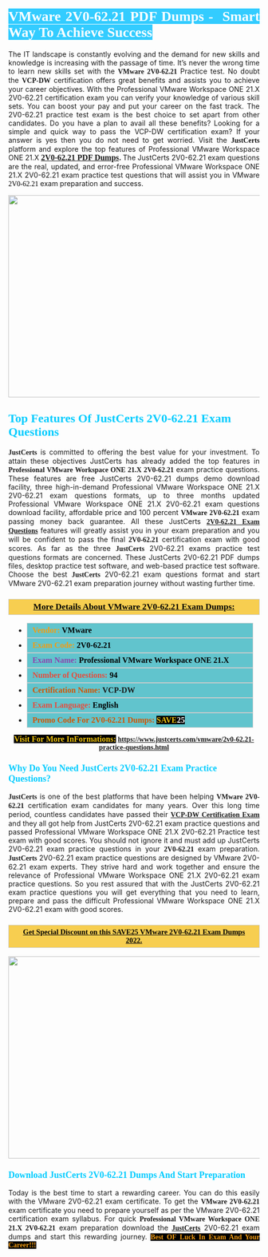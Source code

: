 <h1 style="text-align: justify;"><span style="color:#ffffff;"><span style="font-family:Georgia,serif;"><strong><span style="background-color:#33ccff;">VMware 2V0-62.21 PDF Dumps -  Smart Way To Achieve Success</span></strong></span></span></h1>

<p style="text-align: justify;">The IT landscape is constantly evolving and the demand for new skills and knowledge is increasing with the passage of time. It’s never the wrong time to learn new skills set with the <span style="font-family:Georgia,serif;"><strong>VMware 2V0-62.21</strong></span> Practice test. No doubt the <span style="font-family:Georgia,serif;"><strong>VCP-DW</strong></span> certification offers great benefits and assists you to achieve your career objectives. With the Professional VMware Workspace ONE 21.X 2V0-62.21 certification exam you can verify your knowledge of various skill sets. You can boost your pay and put your career on the fast track. The 2V0-62.21 practice test exam is the best choice to set apart from other candidates. Do you have a plan to avail all these benefits? Looking for a simple and quick way to pass the VCP-DW certification exam? If your answer is yes then you do not need to get worried. Visit the <span style="font-family:Georgia,serif;"><span style="font-size:14px;"><strong>JustCerts</strong></span></span> platform and explore the top features of Professional VMware Workspace ONE 21.X <span style="color:#000000;"><strong><span style="font-family:Georgia,serif;"><span style="font-size:16px;"><a href="https://www.justcerts.com/vmware/2v0-62.21-practice-questions.html">2V0-62.21 PDF Dumps</a></span></span>.</strong></span><span style="color:#e74c3c;"><strong> </strong></span>The JustCerts 2V0-62.21 exam questions are the real, updated, and error-free Professional VMware Workspace ONE 21.X 2V0-62.21 exam practice test questions that will assist you in VMware <span style="color:#000000;"><span style="font-size:14px;"><span style="font-family:Georgia,serif;">2V0-62.21 </span></span></span>exam preparation and success.</p>

<p style="text-align: center;"><a href="https://www.justcerts.com/vmware/2v0-62.21-practice-questions.html"><img alt="" src="https://i.imgur.com/3zmepCe.jpg" style="width: 720px; height: 405px;" /></a></p>

<h2 style="margin-right:0in; margin-left:0in"><span style="color:#00ccff;"><span style="font-family:Georgia,serif;"><strong><span style="font-size:18pt">Top Features Of JustCerts 2V0-62.21 Exam Questions</span></strong></span></span></h2>

<p style="text-align: justify;"><span style="font-family:Georgia,serif;"><span style="font-size:14px;"><strong>JustCerts</strong></span></span> is committed to offering the best value for your investment. To attain these objectives JustCerts has already added the top features in <span style="font-family:Georgia,serif;"><strong>Professional VMware Workspace ONE 21.X 2V0-62.21</strong></span> exam practice questions. These features are free JustCerts 2V0-62.21 dumps demo download facility, three high-in-demand Professional VMware Workspace ONE 21.X 2V0-62.21 exam questions formats, up to three months updated Professional VMware Workspace ONE 21.X 2V0-62.21 exam questions download facility, affordable price and 100 percent <span style="font-family:Georgia,serif;"><strong>VMware 2V0-62.21</strong></span> exam passing money back guarantee. All these JustCerts <a href="https://www.justcerts.com/vmware/2v0-62.21-practice-questions.html"><span style="font-size:14px;"><span style="font-family:Georgia,serif;"><strong>2V0-62.21 Exam Questions</strong></span></span></a> features will greatly assist you in your exam preparation and you will be confident to pass the final <span style="font-family:Georgia,serif;"><strong> 2V0-62.21</strong></span> certification exam with good scores. As far as the three <span style="font-size:14px;"><span style="font-family:Georgia,serif;"><strong>JustCerts</strong></span></span> 2V0-62.21 exams practice test questions formats are concerned. These JustCerts 2V0-62.21 PDF dumps files, desktop practice test software, and web-based practice test software. Choose the best <span style="font-size:14px;"><span style="font-family:Georgia,serif;"><strong>JustCerts</strong></span></span> 2V0-62.21 exam questions format and start VMware 2V0-62.21 exam preparation journey without wasting further time.</p>

<h3 style="background: #f7ce50; border: 1px solid rgb(204, 204, 204); padding: 5px 10px; text-align: center;"><span style="font-family:Georgia,serif;"><u><u><span style="color:#000000;"><span style="font-size:11pt"><span style="line-height:normal"><b><span style="font-size:13.0pt"><span cambria="">More Details About VMware 2V0-62.21 Exam Dumps:</span></span></b></span></span></span></u></u></span></h3>

<ul>
	<li style="margin:0cm 10pt">
	<div style="background:#61c4cd; border: 1px solid rgb(204, 204, 204); padding: 5px 10px; text-align: justify;"><span style="font-family:Georgia,serif;"><span style="font-size:11pt"><span style="line-height:normal"><b><span style="font-size:12.0pt"><span new="" roman="" times=""><span style="color:#f39c12;">Vendor:</span> <span style="color:#000000;">VMware</span></span></span></b></span></span></span></div>
	</li>
	<li style="margin:0cm 10pt">
	<div style="background: #61c4cd; border: 1px solid rgb(204, 204, 204); padding: 5px 10px; text-align: justify;"><span style="font-family:Georgia,serif;"><span style="font-size:11pt"><span style="line-height:normal"><b><span style="font-size:12.0pt"><span new="" roman="" times=""><span style="color:#f39c12;">Exam Code:</span> <span style="color:#000000;">2V0-62.21</span></span></span></b></span></span></span></div>
	</li>
	<li style="margin:0cm 10pt">
	<div style="background: #61c4cd; border: 1px solid rgb(204, 204, 204); padding: 5px 10px; text-align: justify;"><span style="font-family:Georgia,serif;"><span style="font-size:11pt"><span style="line-height:normal"><b><span style="font-size:12.0pt"><span new="" roman="" times=""><span style="color:#8e44ad;">Exam Name:</span> <span style="color:#000000;">Professional VMware Workspace ONE 21.X</span></span></span></b></span></span></span></div>
	</li>
	<li style="margin:0cm 10pt">
	<div style="background: #61c4cd; border: 1px solid rgb(204, 204, 204); padding: 5px 10px;"><span style="font-family:Georgia,serif;"><span style="font-size:11pt"><span style="line-height:normal"><b><span style="font-size:12.0pt"><span new="" roman="" times=""><span style="color:#e74c3c;">Number of Questions:</span><span style="color:#000000;"><span style="color:#f1c40f;"> </span>94</span></span></span></b></span></span></span></div>
	</li>
	<li style="margin:0cm 10pt">
	<div style="background: #61c4cd; border: 1px solid rgb(204, 204, 204); padding: 5px 10px; text-align: justify;"><span style="font-family:Georgia,serif;"><span style="font-size:11pt"><span style="line-height:normal"><b><span style="font-size:12.0pt"><span new="" roman="" times=""><span style="color:#d35400;">Certification Name:</span> VCP-DW</span></span></b></span></span></span></div>
	</li>
	<li style="margin:0cm 10pt">
	<div style="background: #61c4cd; border: 1px solid rgb(204, 204, 204); padding: 5px 10px; text-align: justify;"><span style="font-family:Georgia,serif;"><span style="font-size:11pt"><span style="line-height:normal"><b><span style="font-size:12.0pt"><span new="" roman="" times=""><span style="color:#e74c3c;">Exam Language:</span> <span style="color:#000000;">English</span></span></span></b></span></span></span></div>
	</li>
	<li style="margin:0cm 10pt">
	<div style="background: #61c4cd; border: 1px solid rgb(204, 204, 204); padding: 5px 10px;"><span style="font-family:Georgia,serif;"><span style="font-size:11pt"><span style="line-height:normal"><b><span style="font-size:12.0pt"><span new="" roman="" times=""><span style="color:#d35400;">Promo Code For 2V0-62.21 Dumps:</span><span style="color:#f1c40f;"> <span style="background-color:#000000;">SAVE</span></span><span style="color:#ffffff;"><span style="background-color:#000000;">25</span></span></span></span></b></span></span></span></div>
	</li>
</ul>

<p style="text-align: center;"><span style="font-family:Georgia,serif;"><strong><span style="font-size:16px;"><span style="color:#f1c40f;"><span style="background-color:#000000;">Visit For More InFormations:</span></span></span> <a href="https://www.justcerts.com/vmware/2v0-62.21-practice-questions.html">https://www.justcerts.com/vmware/2v0-62.21-practice-questions.html</a></strong></span></p>

<h3 style="margin-right:0in; margin-left:0in"><span style="color:#00ccff;"><span style="font-family:Georgia,serif;"><strong><span style="font-size:13.5pt">Why Do You Need JustCerts 2V0-62.21 Exam Practice Questions?</span></strong></span></span></h3>

<p style="text-align: justify;"><span style="font-size:14px;"><span style="font-family:Georgia,serif;"><strong>JustCerts</strong></span></span> is one of the best platforms that have been helping <span style="font-family:Georgia,serif;"><strong>VMware 2V0-62.21</strong></span> certification exam candidates for many years. Over this long time period, countless candidates have passed their <a href="https://www.justcerts.com/vmware/vcp-certification-exams.html"><span style="font-size:14px;"><span style="font-family:Georgia,serif;"><strong>VCP-DW Certification Exam</strong></span></span></a> and they all got help from JustCerts 2V0-62.21 exam practice questions and passed Professional VMware Workspace ONE 21.X 2V0-62.21 Practice test exam with good scores. You should not ignore it and must add up JustCerts 2V0-62.21 exam practice questions in your <span style="font-family:Georgia,serif;"><strong> 2V0-62.21</strong></span> exam preparation. <span style="font-family:Georgia,serif;"><strong><span style="font-size:14px;">JustCerts</span></strong></span> 2V0-62.21 exam practice questions are designed by VMware 2V0-62.21 exam experts. They strive hard and work together and ensure the relevance of Professional VMware Workspace ONE 21.X 2V0-62.21 exam practice questions. So you rest assured that with the JustCerts 2V0-62.21 exam practice questions you will get everything that you need to learn, prepare and pass the difficult Professional VMware Workspace ONE 21.X 2V0-62.21 exam with good scores.</p>

<h3 style="background: rgb(247, 206, 80); border: 1px solid rgb(204, 204, 204); padding: 5px 10px; text-align: center;"><span style="font-family:Georgia,serif;"><u><span style="color:#000000;"><span style="font-size:11pt;"><span style="line-height:normal;"><b><span cambria="">Get Special Discount on this SAVE25 VMware 2V0-62.21 Exam Dumps 2022.</span></b></span></span></span></u></span></h3>

<p style="text-align: center;"><a href="https://www.justcerts.com/vmware/2v0-62.21-practice-questions.html"><img alt="" src="https://i.imgur.com/fQyYzMS.jpg" style="width: 720px; height: 405px;" /></a></p>

<h3 style="margin-right:0in; margin-left:0in"><span style="color:#00ccff;"><span style="font-family:Georgia,serif;"><strong><span style="font-size:13.5pt">Download JustCerts 2V0-62.21 Dumps And Start Preparation</span></strong></span></span></h3>

<p style="text-align: justify;">Today is the best time to start a rewarding career. You can do this easily with the VMware 2V0-62.21 exam certificate. To get the <span style="font-family:Georgia,serif;"><strong>VMware 2V0-62.21</strong></span> exam certificate you need to prepare yourself as per the VMware 2V0-62.21 certification exam syllabus. For quick <span style="font-family:Georgia,serif;"><strong>Professional VMware Workspace ONE 21.X 2V0-62.21</strong></span> exam preparation download the <a href="https://www.justcerts.com/"><strong><span style="font-family:Georgia,serif;"><span style="font-size:14px;">JustCerts</span></span></strong></a> 2V0-62.21 exam dumps and start this rewarding journey. <span style="color:#f39c12;"><span style="font-family:Georgia,serif;"><span style="font-size:14px;"><strong><span style="background-color:#000000;">Best OF Luck In Exam And Your Career!!!</span></strong></span></span></span></p>
